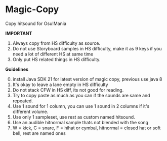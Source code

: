 # Magic-Copy
Copy hitsound for Osu!Mania


**IMPORTANT**

1. Always copy from HS difficulty as source.
2. Do not use Storyboard samples in HS difficulty, make it as 9 keys if you need a lot of different HS at same time
3. Only put HS related things in HS difficulty.

__Guidelines__

0. install Java SDK 21 for latest version of magic copy, previous use java 8
1. It's okay to leave a lane empty in HS difficulty
2. Do not stack CFW in HS diff, its not good for reading.
3. Try to copy paste as much as you can if the sounds are same and repeated.
4. Use 1 sound for 1 column, you can use 1 sound in 2 columns if it's different volume. 
5. Use only 1 sampleset, use rest as custom named hitsound.
6. Use an audible hitnormal sample thats not blended with the song
7. W = kick, C = snare, F = hihat or cymbal, hitnormal = closed hat or soft bell, rest are named ones
